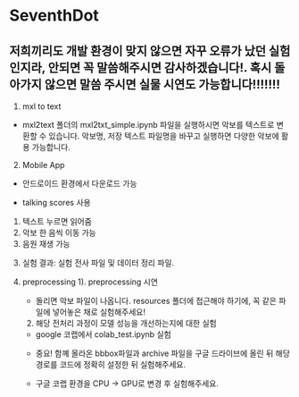 # SeventhDot
## 저희끼리도 개발 환경이 맞지 않으면 자꾸 오류가 났던 실험인지라, 안되면 꼭 말씀해주시면 감사하겠습니다!. 혹시 돌아가지 않으면 말씀 주시면 실물 시연도 가능합니다!!!!!!!


1. mxl to text
- mxl2text 폴더의 mxl2txt_simple.ipynb 파일을 실행하시면 악보를 텍스트로 변환할 수 있습니다. 악보명, 저장 텍스트 파일명을 바꾸고 실행하면 다양한 악보에 활용 가능합니다.  

2. Mobile App
- 안드로이드 환경에서 다운로드 가능
 * talking scores 사용
 1) 텍스트 누르면 읽어줌
 2) 악보 한 음씩 이동 가능
 3) 음원 재생 가능
 
 3. 실험 결과: 실험 전사 파일 및 데이터 정리 파일.

 4. preprocessing
    1). preprocessing 시연
    - 돌리면 악보 파일이 나옵니다. resources 폴더에 접근해야 하기에, 꼭 같은 파일에 넣어놓은 채로 실험해주세요! 

    2) 해당 전처리 과정이 모델 성능을 개선하는지에 대한 실험
    - google 코랩에서 colab_test.ipynb 실험
    * 중요! 함꼐 올라온 bbbox파일과 archive 파일을 구글 드라이브에 올린 뒤 해당 경로를 코드에 정확히 설정한 뒤 실험해주세요.
 
     * 구글 코랩 환경을 CPU -> GPU로 변경 후 실험해주세요. 